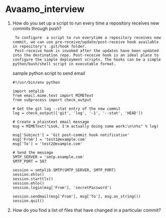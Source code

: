 # Avaamo_interview

1. How do you set up a script to run every time a repository receives new commits through push?

        To configure  a script to run everytime a repository receives new commit, we can use pre-receive/update/post-receive hook available in repository's .git/hook folder.
        Post-receive hook is invoked after the updates have been updated into the destination repo. Post-receive hook is an ideal place to configure the simple deployment scripts. The hooks can be a simple python/bash/shell script in executable format.

    sample python script to send email
    ```
    #!/usr/bin/env python

    import smtplib
    from email.mime.text import MIMEText
    from subprocess import check_output

    # Get the git log --stat entry of the new commit
    log = check_output(['git', 'log', '-1', '--stat', 'HEAD'])

    # Create a plaintext email message
    msg = MIMEText("Look, I'm actually doing some work:\n\n%s" % log)

    msg['Subject'] = 'Git post-commit hook notification'
    msg['From'] = 'test1@example.com'
    msg['To'] = 'test2@example.com'

    # Send the message
    SMTP_SERVER = 'smtp.example.com'
    SMTP_PORT = 587

    session = smtplib.SMTP(SMTP_SERVER, SMTP_PORT)
    session.ehlo()
    session.starttls()
    session.ehlo()
    session.login(msg['From'], 'secretPassword')

    session.sendmail(msg['From'], msg['To'], msg.as_string())
    session.quit()
    ```

2. How do you find a list of files that have changed in a particular commit?
    
